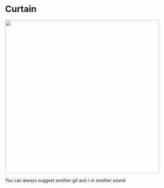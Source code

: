 # Curtain





<img width=500 src="https://github.com/thierryH91200/Curtain/blob/master/Picture/curtain.gif">


You can always suggest another gif and / or another sound
